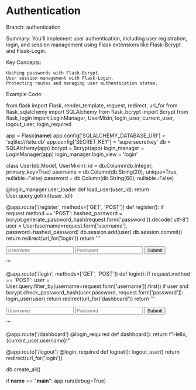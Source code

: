 # Authentication

Branch: authentication

Summary: You'll implement user authentication, including user registration, login, and session management using Flask extensions like Flask-Bcrypt and Flask-Login.

Key Concepts:

    Hashing passwords with Flask-Bcrypt.
    User session management with Flask-Login.
    Protecting routes and managing user authentication states.

Example Code:

from flask import Flask, render_template, request, redirect, url_for
from flask_sqlalchemy import SQLAlchemy
from flask_bcrypt import Bcrypt
from flask_login import LoginManager, UserMixin, login_user, current_user, logout_user, login_required

app = Flask(__name__)
app.config['SQLALCHEMY_DATABASE_URI'] = 'sqlite:///site.db'
app.config['SECRET_KEY'] = 'supersecretkey'
db = SQLAlchemy(app)
bcrypt = Bcrypt(app)
login_manager = LoginManager(app)
login_manager.login_view = 'login'

class User(db.Model, UserMixin):
    id = db.Column(db.Integer, primary_key=True)
    username = db.Column(db.String(20), unique=True, nullable=False)
    password = db.Column(db.String(60), nullable=False)

@login_manager.user_loader
def load_user(user_id):
    return User.query.get(int(user_id))

@app.route('/register', methods=['GET', 'POST'])
def register():
    if request.method == 'POST':
        hashed_password = bcrypt.generate_password_hash(request.form['password']).decode('utf-8')
        user = User(username=request.form['username'], password=hashed_password)
        db.session.add(user)
        db.session.commit()
        return redirect(url_for('login'))
    return '''
    <form method="POST">
        <input type="text" name="username" placeholder="Username">
        <input type="password" name="password" placeholder="Password">
        <input type="submit">
    </form>
    '''

@app.route('/login', methods=['GET', 'POST'])
def login():
    if request.method == 'POST':
        user = User.query.filter_by(username=request.form['username']).first()
        if user and bcrypt.check_password_hash(user.password, request.form['password']):
            login_user(user)
            return redirect(url_for('dashboard'))
    return '''
    <form method="POST">
        <input type="text" name="username" placeholder="Username">
        <input type="password" name="password" placeholder="Password">
        <input type="submit">
    </form>
    '''

@app.route('/dashboard')
@login_required
def dashboard():
    return f"Hello, {current_user.username}!"

@app.route('/logout')
@login_required
def logout():
    logout_user()
    return redirect(url_for('login'))

db.create_all()

if __name__ == "__main__":
    app.run(debug=True)

